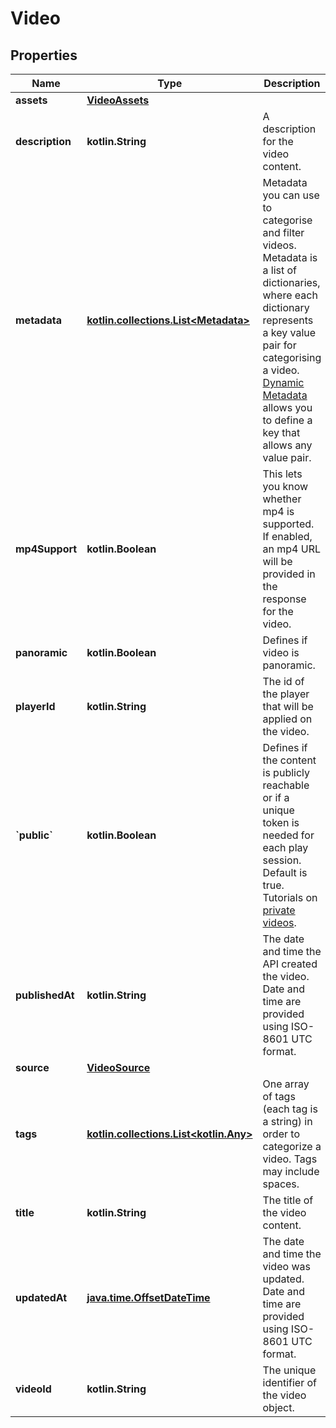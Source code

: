 
# Video

## Properties
Name | Type | Description | Notes
------------ | ------------- | ------------- | -------------
**assets** | [**VideoAssets**](VideoAssets.md) |  |  [optional]
**description** | **kotlin.String** | A description for the video content.  |  [optional]
**metadata** | [**kotlin.collections.List&lt;Metadata&gt;**](Metadata.md) | Metadata you can use to categorise and filter videos. Metadata is a list of dictionaries, where each dictionary represents a key value pair for categorising a video. [Dynamic Metadata](https://api.video/blog/endpoints/dynamic-metadata) allows you to define a key that allows any value pair.  |  [optional]
**mp4Support** | **kotlin.Boolean** | This lets you know whether mp4 is supported. If enabled, an mp4 URL will be provided in the response for the video.  |  [optional]
**panoramic** | **kotlin.Boolean** | Defines if video is panoramic.  |  [optional]
**playerId** | **kotlin.String** | The id of the player that will be applied on the video.  |  [optional]
**&#x60;public&#x60;** | **kotlin.Boolean** | Defines if the content is publicly reachable or if a unique token is needed for each play session. Default is true. Tutorials on [private videos](https://api.video/blog/endpoints/private-videos).  |  [optional]
**publishedAt** | **kotlin.String** | The date and time the API created the video. Date and time are provided using ISO-8601 UTC format. |  [optional]
**source** | [**VideoSource**](VideoSource.md) |  |  [optional]
**tags** | [**kotlin.collections.List&lt;kotlin.Any&gt;**](kotlin.Any.md) | One array of tags (each tag is a string) in order to categorize a video. Tags may include spaces.   |  [optional]
**title** | **kotlin.String** | The title of the video content.  |  [optional]
**updatedAt** | [**java.time.OffsetDateTime**](java.time.OffsetDateTime.md) | The date and time the video was updated. Date and time are provided using ISO-8601 UTC format. |  [optional]
**videoId** | **kotlin.String** | The unique identifier of the video object. |  [optional]



